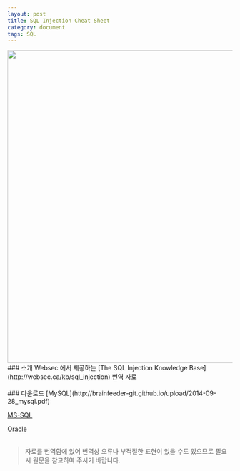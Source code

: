 ```yaml
---
layout: post
title: SQL Injection Cheat Sheet
category: document
tags: SQL
---
```


<img src=http://brainfeeder-git.github.io/upload/2014-09-28_sql.png width=700>
<br/>
### 소개
Websec 에서 제공하는 [The SQL Injection Knowledge Base](http://websec.ca/kb/sql_injection) 번역 자료
<br/>
<br/>
### 다운로드
[MySQL](http://brainfeeder-git.github.io/upload/2014-09-28_mysql.pdf)

[MS-SQL](http://brainfeeder-git.github.io/upload/2014-09-28_mssql.pdf)

[Oracle](http://brainfeeder-git.github.io/upload/2014-09-28_oracle.pdf)
<br/>
<br/>
>자료를 번역함에 있어 번역상 오류나 부적절한 표현이 있을 수도 있으므로 필요시 원문을 참고하여 주시기 바랍니다.

